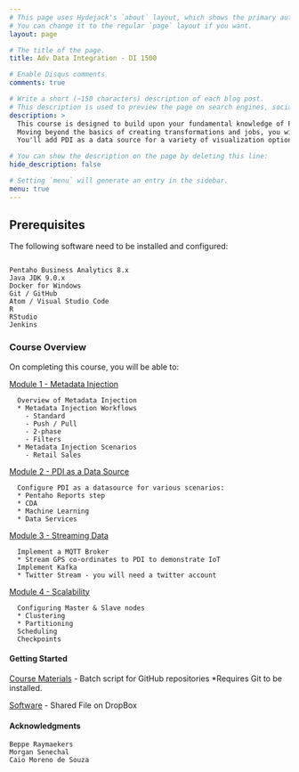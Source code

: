 ```yaml
---
# This page uses Hydejack's `about` layout, which shows the primary author's picture and about text at the top.
# You can change it to the regular `page` layout if you want.
layout: page

# The title of the page.
title: Adv Data Integration - DI 1500

# Enable Disqus comments
comments: true

# Write a short (~150 characters) description of each blog post.
# This description is used to preview the page on search engines, social media, etc.
description: >
  This course is designed to build upon your fundamental knowledge of Pentaho Data Integration (PDI).   
  Moving beyond the basics of creating transformations and jobs, you will learn how to use PDI in real-world project scenarios.
  You'll add PDI as a data source for a variety of visualization options, utilize PDI's streaming data processing capabilties, build transformations with metadata injection, and scale and performance tune your PDI solution.

# You can show the description on the page by deleting this line:
hide_description: false

# Setting `menu` will generate an entry in the sidebar.
menu: true
---
```


## Prerequisites

The following software need to be installed and configured:
```

Pentaho Business Analytics 8.x
Java JDK 9.0.x
Docker for Windows
Git / GitHub
Atom / Visual Studio Code
R
RStudio
Jenkins

```

### Course Overview

On completing this course, you will be able to:

[Module 1 - Metadata Injection](DI1500.1.md)
```
  Overview of Metadata Injection
  * Metadata Injection Workflows
    - Standard
    - Push / Pull
    - 2-phase
    - Filters
  * Metadata Injection Scenarios
    - Retail Sales
```
[Module 2 - PDI as a Data Source](DI1500.2.md)
```
  Configure PDI as a datasource for various scenarios:
  * Pentaho Reports step
  * CDA
  * Machine Learning
  * Data Services
```  

[Module 3 - Streaming Data](DI1500.3.md)
```
  Implement a MQTT Broker
  * Stream GPS co-ordinates to PDI to demonstrate IoT
  Implement Kafka
  * Twitter Stream - you will need a twitter account
```

[Module 4 - Scalability](DI1500.4.md)
```
  Configuring Master & Slave nodes
  * Clustering
  * Partitioning
  Scheduling
  Checkpoints
```

#### Getting Started

[Course Materials](/scripts/DI-1500.cmd) - Batch script for GitHub repositories *Requires Git to be installed.

[Software](https://www.dropbox.com/sh/6nl31ts10sjimnr/AADFXjTek4f9ANyBivVVAhqFa?dl=0) - Shared File on DropBox


#### Acknowledgments
```
Beppe Raymaekers
Morgan Senechal
Caio Moreno de Souza
```
